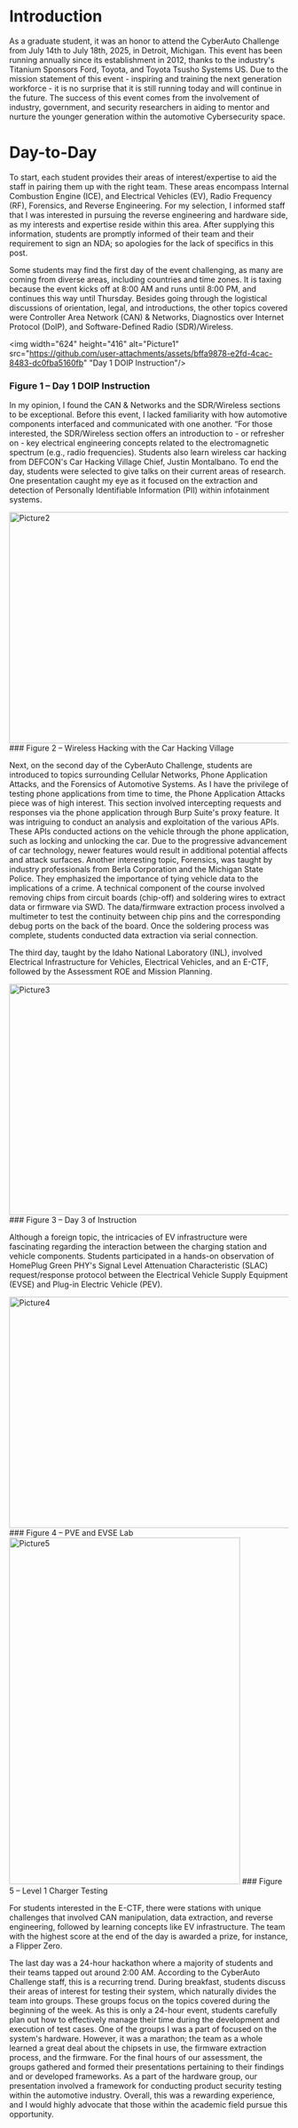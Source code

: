 # Introduction
As a graduate student, it was an honor to attend the CyberAuto Challenge from July 14th to July 18th, 2025, in Detroit, Michigan. This event has been running annually since its establishment in 2012, thanks to the industry's Titanium Sponsors Ford, Toyota, and Toyota Tsusho Systems US. Due to the mission statement of this event - inspiring and training the next generation workforce - it is no surprise that it is still running today and will continue in the future. The success of this event comes from the involvement of industry, government, and security researchers in aiding to mentor and nurture the younger generation within the automotive Cybersecurity space. 

# Day-to-Day
To start, each student provides their areas of interest/expertise to aid the staff in pairing them up with the right team. These areas encompass Internal Combustion Engine (ICE), and Electrical Vehicles (EV), Radio Frequency (RF), Forensics, and Reverse Engineering. For my selection, I informed staff that I was interested in pursuing the reverse engineering and hardware side, as my interests and expertise reside within this area. After supplying this information, students are promptly informed of their team and their requirement to sign an NDA; so apologies for the lack of specifics in this post. 

Some students may find the first day of the event challenging, as many are coming from diverse areas, including countries and time zones. It is taxing because the event kicks off at 8:00 AM and runs until 8:00 PM, and continues this way until Thursday. Besides going through the logistical discussions of orientation, legal, and introductions, the other topics covered were Controller Area Network (CAN) & Networks, Diagnostics over Internet Protocol (DoIP), and Software-Defined Radio (SDR)/Wireless. 

<img width="624" height="416" alt="Picture1" src="https://github.com/user-attachments/assets/bffa9878-e2fd-4cac-8483-dc0fba5160fb" "Day 1 DOIP Instruction"/>
### Figure 1 – Day 1 DOIP Instruction

In my opinion, I found the CAN & Networks and the SDR/Wireless sections to be exceptional. Before this event, I lacked familiarity with how automotive components interfaced and communicated with one another. “For those interested, the SDR/Wireless section offers an introduction to - or refresher on - key electrical engineering concepts related to the electromagnetic spectrum (e.g., radio frequencies). Students also learn wireless car hacking from DEFCON's Car Hacking Village Chief, Justin Montalbano. To end the day, students were selected to give talks on their current areas of research. One presentation caught my eye as it focused on the extraction and detection of Personally Identifiable Information (PII) within infotainment systems.

<img width="624" height="416" alt="Picture2" src="https://github.com/user-attachments/assets/d01a3313-6b12-4674-b03d-03b3fa575cbf" />
### Figure 2 – Wireless Hacking with the Car Hacking Village

Next, on the second day of the CyberAuto Challenge, students are introduced to topics surrounding Cellular Networks, Phone Application Attacks, and the Forensics of Automotive Systems. As I have the privilege of testing phone applications from time to time, the Phone Application Attacks piece was of high interest. This section involved intercepting requests and responses via the phone application through Burp Suite's proxy feature. It was intriguing to conduct an analysis and exploitation of the various APIs. These APIs conducted actions on the vehicle through the phone application, such as locking and unlocking the car. Due to the progressive advancement of car technology, newer features would result in additional potential affects and attack surfaces. Another interesting topic, Forensics, was taught by industry professionals from Berla Corporation and the Michigan State Police. They emphasized the importance of tying vehicle data to the implications of a crime. A technical component of the course involved removing chips from circuit boards (chip-off) and soldering wires to extract data or firmware via SWD. The data/firmware extraction process involved a multimeter to test the continuity between chip pins and the corresponding debug ports on the back of the board. Once the soldering process was complete, students conducted data extraction via serial connection. 

The third day, taught by the Idaho National Laboratory (INL), involved Electrical Infrastructure for Vehicles, Electrical Vehicles, and an E-CTF, followed by the Assessment ROE and Mission Planning. 

<img width="624" height="416" alt="Picture3" src="https://github.com/user-attachments/assets/bed09551-6b1f-4109-9958-76247b0e3f3b" />
### Figure 3 – Day 3 of Instruction

Although a foreign topic, the intricacies of EV infrastructure were fascinating regarding the interaction between the charging station and vehicle components. Students participated in a hands-on observation of HomePlug Green PHY's Signal Level Attenuation Characteristic (SLAC) request/response protocol between the Electrical Vehicle Supply Equipment (EVSE) and Plug-in Electric Vehicle (PEV). 

<img width="624" height="416" alt="Picture4" src="https://github.com/user-attachments/assets/3cd63ab8-c20d-4008-b7eb-d56f466e4a9d" />
### Figure 4 – PVE and EVSE Lab

<img width="416" height="624" alt="Picture5" src="https://github.com/user-attachments/assets/6fec521b-8a64-4363-bef6-f08e6f711a78" />
### Figure 5 – Level 1 Charger Testing

For students interested in the E-CTF, there were stations with unique challenges that involved CAN manipulation, data extraction, and reverse engineering, followed by learning concepts like EV infrastructure. The team with the highest score at the end of the day is awarded a prize, for instance, a Flipper Zero.

The last day was a 24-hour hackathon where a majority of students and their teams tapped out around 2:00 AM. According to the CyberAuto Challenge staff, this is a recurring trend. During breakfast, students discuss their areas of interest for testing their system, which naturally divides the team into groups. These groups focus on the topics covered during the beginning of the week. As this is only a 24-hour event, students carefully plan out how to effectively manage their time during the development and execution of test cases. One of the groups I was a part of focused on the system's hardware. However, it was a marathon; the team as a whole learned a great deal about the chipsets in use, the firmware extraction process, and the firmware. For the final hours of our assessment, the groups gathered and formed their presentations pertaining to their findings and or developed frameworks. As a part of the hardware group, our presentation involved a framework for conducting product security testing within the automotive industry. Overall, this was a rewarding experience, and I would highly advocate that those within the academic field pursue this opportunity.
